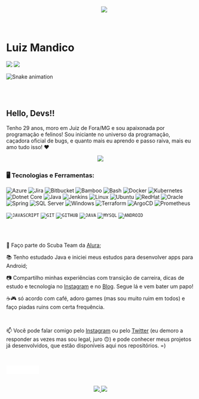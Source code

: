 <img align="right" width="250px" style="margin-top:-20px" src="https://public.sn.files.1drv.com/y4mvjIwtzrYD_G7VJBHBrF0-ZVr4qcwqCar9K-MdHZr97u6Kj4h-HjEcK8djVd4ef7IjtF2BYd8QC2vv7F4uinxky-En83P0NnSiTydNlDXXQOjlwjEhrUKJa62NCTdTw_ADIkMghYEOZQAJ-BPpe4hOxSEK8ccnphdV-KzQGnlipzIYn3vlxVw41EZQJ2ffZA3-rQOSSQ7MU6Xij1LY22zCAw0ypgjSGCpKIg2dmVFds4">


</br>
</br>

<div dsplay="inline-block">
 
 <h1 align="left">Luiz Mandico</h1>

<a href = "mailto:luizmandico@gmail.com"><img src="https://img.shields.io/badge/Gmail-D14836?style=for-the-badge&logo=gmail&logoColor=white" target="_blank"></a>
<a href="https://www.linkedin.com/in/luiz-mandico-6a4a2430/" target="_blank"><img src="https://img.shields.io/badge/-LinkedIn-%230077B5?style=for-the-badge&logo=linkedin&logoColor=white" target="_blank"></a>   
</div>
</div>

![Snake animation](https://github.com/mandico/mandico/blob/output/github-contribution-grid-snake.svg)



</br>
</br>

## Hello, Devs!!

Tenho 29 anos, moro em Juiz de Fora/MG e sou apaixonada por programação e felinos! Sou iniciante no universo da programação, caçadora oficial de bugs, e quanto mais eu aprendo e passo raiva, mais eu amo tudo isso!  ❤

<p align="center">
  <img src="https://super.abril.com.br/wp-content/uploads/2016/09/super_imggato_digitando_0.gif" width="350">
</p>

### 🖥️ Tecnologias e Ferramentas: 
<img width="40px" src="https://cdn.jsdelivr.net/gh/devicons/devicon/icons/azure/azure-original.svg" title = "Azure"/>
<img width="40px" src="https://cdn.jsdelivr.net/gh/devicons/devicon/icons/jira/jira-original.svg" title = "Jira"/>
<img width="40px" src="https://cdn.jsdelivr.net/gh/devicons/devicon/icons/bitbucket/bitbucket-original.svg" title = "Bitbucket" />  
<img width="40px" src="https://cdn.jsdelivr.net/gh/devicons/devicon/icons/bamboo/bamboo-original.svg" title = "Bamboo"/>
<img width="40px" src="https://cdn.jsdelivr.net/gh/devicons/devicon/icons/bash/bash-original.svg" title = "Bash"/>
<img width="40px" src="https://cdn.jsdelivr.net/gh/devicons/devicon/icons/docker/docker-original-wordmark.svg" title = "Docker"/>
<img width="40px" src="https://cdn.jsdelivr.net/gh/devicons/devicon/icons/kubernetes/kubernetes-plain.svg" title = "Kubernetes" />
<img width="40px" src="https://cdn.jsdelivr.net/gh/devicons/devicon/icons/dotnetcore/dotnetcore-original.svg" title = "Dotnet Core" />
<img width="40px" src="https://cdn.jsdelivr.net/gh/devicons/devicon/icons/java/java-original-wordmark.svg" title = "Java" />
<img width="40px" src="https://cdn.jsdelivr.net/gh/devicons/devicon/icons/jenkins/jenkins-original.svg" title = "Jenkins" />
<img width="40px" src="https://cdn.jsdelivr.net/gh/devicons/devicon/icons/linux/linux-original.svg" title = "Linux" />
<img width="40px" src="https://cdn.jsdelivr.net/gh/devicons/devicon/icons/ubuntu/ubuntu-plain-wordmark.svg" title = "Ubuntu" />
<img width="40px" src="https://cdn.jsdelivr.net/gh/devicons/devicon/icons/redhat/redhat-original.svg" title = "RedHat" />
<img width="40px" src="https://cdn.jsdelivr.net/gh/devicons/devicon/icons/oracle/oracle-original.svg" title = "Oracle" />
<img width="40px" src="https://cdn.jsdelivr.net/gh/devicons/devicon/icons/spring/spring-original.svg" title = "Spring" />
<img width="40px" src="https://cdn.jsdelivr.net/gh/devicons/devicon/icons/microsoftsqlserver/microsoftsqlserver-plain-wordmark.svg" title = "SQL Server" />
<img width="40px" src="https://cdn.jsdelivr.net/gh/devicons/devicon/icons/windows8/windows8-original.svg" title = "Windows" />      
<img width="40px" src="https://cdn.jsdelivr.net/gh/devicons/devicon/icons/terraform/terraform-original-wordmark.svg" title = "Terraform" />
<img width="40px" src="https://cdn.jsdelivr.net/gh/devicons/devicon/icons/argocd/argocd-original-wordmark.svg" title = "ArgoCD" />
<img width="40px" src="https://cdn.jsdelivr.net/gh/devicons/devicon/icons/prometheus/prometheus-original-wordmark.svg" title = "Prometheus" />
          
          
          
<code><img width="40px" src="https://cdn.jsdelivr.net/gh/devicons/devicon/icons/javascript/javascript-original.svg" title = "JAVASCRIPT"/></code>
<code><img width="40px" src="https://cdn.jsdelivr.net/gh/devicons/devicon/icons/git/git-original.svg" title = "GIT"/></code>
<code><img width="40px" src="https://cdn.jsdelivr.net/gh/devicons/devicon/icons/github/github-original.svg" title = "GITHUB"/></code>
<code><img width="40px" src="https://cdn.jsdelivr.net/gh/devicons/devicon/icons/java/java-original.svg" title = "JAVA"/></code>
<code><img width="40px" src="https://cdn.jsdelivr.net/gh/devicons/devicon/icons/mysql/mysql-original.svg" title = "MYSQL"/></code>
<code><img width="40px" src="https://cdn.jsdelivr.net/gh/devicons/devicon/icons/android/android-original.svg" title = "ANDROID"/></code>


</br>
</br>
<div display="inline-block">
 <p align="left">🤿 Faço parte do Scuba Team da <a href="https://www.alura.com.br/">Alura</a>;</p>
 <p align="left">📚 Tenho estudado Java e iniciei meus estudos para desenvolver apps para Android;</p>
 <p align="left">📷 Compartilho minhas experiências com transição de carreira, dicas de estudo e tecnologia no <a href="https://www.instagram.com/jeniblo_dev">Instagram</a> e no <a href="https://dev.to/jeniblo_dev">Blog</a>. Segue lá e vem bater um papo!</p>
 <p align="left">☕🎮 só acordo com café, adoro games (mas sou muito ruim em todos) e faço piadas ruins com certa frequência.</p>
</div>



</br>

📫 Você pode falar comigo pelo [Instagram](https://www.instagram.com/jeniblo_dev) ou pelo [Twitter](https://twitter.com/jeniblo_dev) (eu demoro a responder as vezes mas sou legal, juro 🙃) e pode conhecer meus projetos já desenvolvidos, que estão disponíveis aqui nos repositórios. =)

</br>

<a href="https://www.instagram.com/jeniblo_dev" target="_blank"><img align="left" alt="Instagram" width="22px" src="https://github.com/Aakarsh-B/trying-repos/blob/master/insta.svg" />
<a href="https://twitter.com/jeniblo_dev" target="_blank"><img align="left" alt="Twitter" width="22px" src="https://github.com/Aakarsh-B/trying-repos/blob/master/twitter.svg" />
<a href="https://www.linkedin.com/in/jeniffer-bittencourt" target="_blank"><img align="left" alt="LinkedIn" width="22px" src="https://github.com/Aakarsh-B/trying-repos/blob/master/linkedin.svg" />
<a href="https://dev.to/jeniblo_dev" target="_blank"><img alt="Blog" width="22px" src="https://github.com/Aakarsh-B/trying-repos/blob/master/dev-badge.svg" /></a>

##
<p align="center">
<a href="https://github.com/mandico">
  <img height="180em" src="https://github-readme-stats-eight-theta.vercel.app/api?username=mandico&show_icons=true&theme=algolia&include_all_commits=true&count_private=true"/>
  <img height="180em" src="https://github-readme-stats-eight-theta.vercel.app/api/top-langs/?username=mandico&layout=compact&langs_count=8&theme=algolia"/>
</a>
</p>
